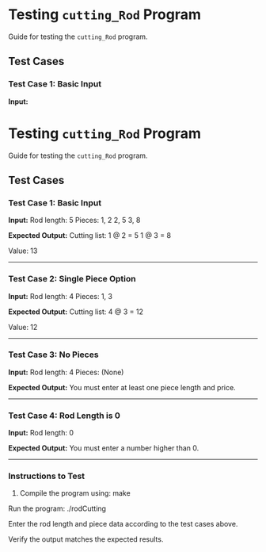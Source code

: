 # Testing `cutting_Rod` Program

Guide for testing the `cutting_Rod` program.

## Test Cases

### Test Case 1: Basic Input
**Input:**
# Testing `cutting_Rod` Program

Guide for testing the `cutting_Rod` program.

## Test Cases

### Test Case 1: Basic Input
**Input:**
Rod length: 5 
Pieces: 1, 2
        2, 5 
        3, 8

**Expected Output:**
Cutting list: 1 @ 2 = 5
              1 @ 3 = 8

Value: 13

---

### Test Case 2: Single Piece Option
**Input:**
Rod length: 4 
Pieces: 1, 3

**Expected Output:**
Cutting list: 4 @ 3 = 12

Value: 12

---

### Test Case 3: No Pieces
**Input:**
Rod length: 4 
Pieces: (None)

**Expected Output:**
You must enter at least one piece length and price.

---

### Test Case 4: Rod Length is 0
**Input:**
Rod length: 0

**Expected Output:**
You must enter a number higher than 0.

---

### Instructions to Test
1. Compile the program using:
   make 

Run the program:
./rodCutting

Enter the rod length and piece data according to the test cases above.

Verify the output matches the expected results.